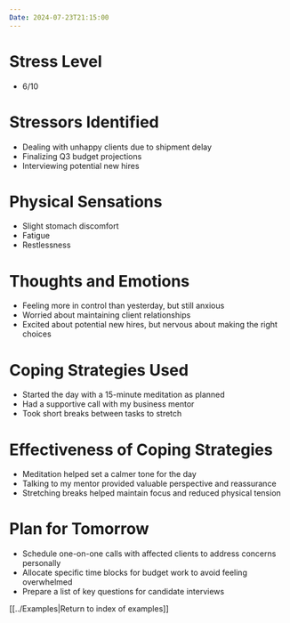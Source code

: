 ```yaml
---
Date: 2024-07-23T21:15:00
---
```


# Stress Level

- 6/10

# Stressors Identified

- Dealing with unhappy clients due to shipment delay
- Finalizing Q3 budget projections
- Interviewing potential new hires

# Physical Sensations

- Slight stomach discomfort
- Fatigue
- Restlessness

# Thoughts and Emotions

- Feeling more in control than yesterday, but still anxious
- Worried about maintaining client relationships
- Excited about potential new hires, but nervous about making the right choices

# Coping Strategies Used

- Started the day with a 15-minute meditation as planned
- Had a supportive call with my business mentor
- Took short breaks between tasks to stretch

# Effectiveness of Coping Strategies

- Meditation helped set a calmer tone for the day
- Talking to my mentor provided valuable perspective and reassurance
- Stretching breaks helped maintain focus and reduced physical tension

# Plan for Tomorrow

- Schedule one-on-one calls with affected clients to address concerns personally
- Allocate specific time blocks for budget work to avoid feeling overwhelmed
- Prepare a list of key questions for candidate interviews

[[../Examples|Return to index of examples]]